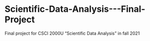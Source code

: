 # Scientific-Data-Analysis---Final-Project
Final project for  CSCI 2000U “Scientific Data Analysis” in fall 2021
